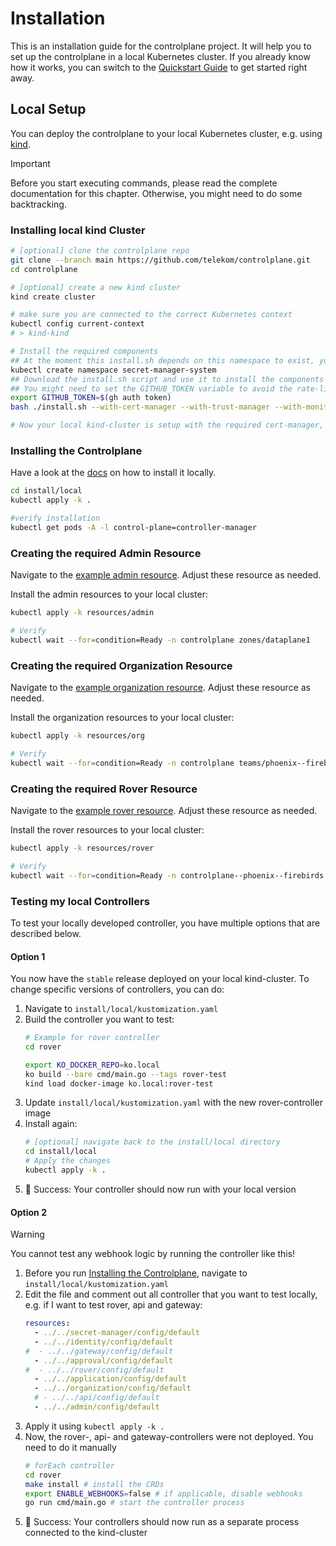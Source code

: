 # Installation 

This is an installation guide for the controlplane project. It will help you to set up the controlplane in a local 
Kubernetes cluster. If you already know how it works, you can switch to the [Quickstart Guide](https://github.com/telekom/controlplane/tree/main/docs/files/quickstart.md) 
to get started right away.

## Local Setup

You can deploy the controlplane to your local Kubernetes cluster, e.g. using [kind](https://kind.sigs.k8s.io/).

> [!IMPORTANT]
> Before you start executing commands, please read the complete documentation for this chapter. Otherwise, you 
> might need to do some backtracking.

### Installing local kind Cluster

```bash
# [optional] clone the controlplane repo
git clone --branch main https://github.com/telekom/controlplane.git
cd controlplane

# [optional] create a new kind cluster
kind create cluster

# make sure you are connected to the correct Kubernetes context
kubectl config current-context
# > kind-kind

# Install the required components
## At the moment this install.sh depends on this namespace to exist, you need to create it manually
kubectl create namespace secret-manager-system
## Download the install.sh script and use it to install the components
## You might need to set the GITHUB_TOKEN variable to avoid the rate-limits
export GITHUB_TOKEN=$(gh auth token)
bash ./install.sh --with-cert-manager --with-trust-manager --with-monitoring-crds

# Now your local kind-cluster is setup with the required cert-manager, trust-manager and monitoring crds
```

### Installing the Controlplane

Have a look at the [docs](https://github.com/telekom/controlplane/tree/main/install/local) on how to install it locally.

```bash
cd install/local
kubectl apply -k .

#verify installation
kubectl get pods -A -l control-plane=controller-manager
```

### Creating the required Admin Resource

Navigate to the [example admin resource](https://github.com/telekom/controlplane/tree/main/install/local/resources/admin). 
Adjust these resource as needed.

Install the admin resources to your local cluster:
```bash
kubectl apply -k resources/admin

# Verify
kubectl wait --for=condition=Ready -n controlplane zones/dataplane1
```

### Creating the required Organization Resource

Navigate to the [example organization resource](https://github.com/telekom/controlplane/tree/main/install/local/resources/org). 
Adjust these resource as needed.

Install the organization resources to your local cluster:
```bash
kubectl apply -k resources/org

# Verify
kubectl wait --for=condition=Ready -n controlplane teams/phoenix--firebirds
```

### Creating the required Rover Resource

Navigate to the [example rover resource](https://github.com/telekom/controlplane/tree/main/install/local/resources/rover). 
Adjust these resource as needed.

Install the rover resources to your local cluster:
```bash
kubectl apply -k resources/rover

# Verify 
kubectl wait --for=condition=Ready -n controlplane--phoenix--firebirds rovers/rover-echo-v1
```

### Testing my local Controllers

To test your locally developed controller, you have multiple options that are described below.

#### Option 1

You now have the `stable` release deployed on your local kind-cluster. To change specific versions of controllers, you 
can do:

1. Navigate to `install/local/kustomization.yaml`
2. Build the controller you want to test:
    ```bash
    # Example for rover controller
    cd rover
    
    export KO_DOCKER_REPO=ko.local
    ko build --bare cmd/main.go --tags rover-test
    kind load docker-image ko.local:rover-test
    ```
3. Update `install/local/kustomization.yaml` with the new rover-controller image
4. Install again:
    ```bash
    # [optional] navigate back to the install/local directory
    cd install/local
    # Apply the changes
    kubectl apply -k .
    ```
5. 🎉 Success: Your controller should now run with your local version


#### Option 2

> [!WARNING]
> You cannot test any webhook logic by running the controller like this!

1. Before you run [Installing the Controlplane](#installing-the-controlplane), navigate to `install/local/kustomization.yaml`
2. Edit the file and comment out all controller that you want to test locally, e.g. if I want to test rover, api and gateway:
    ```yaml
    resources:
      - ../../secret-manager/config/default
      - ../../identity/config/default
    #  - ../../gateway/config/default
      - ../../approval/config/default
    #  - ../../rover/config/default
      - ../../application/config/default
      - ../../organization/config/default
      # - ../../api/config/default
      - ../../admin/config/default
    ```
3. Apply it using `kubectl apply -k .`
4. Now, the rover-, api- and gateway-controllers were not deployed. You need to do it manually
    ```bash
    # forEach controller
    cd rover
    make install # install the CRDs
    export ENABLE_WEBHOOKS=false # if applicable, disable webhooks
    go run cmd/main.go # start the controller process
    ```
5. 🎉 Success: Your controllers should now run as a separate process connected to the kind-cluster

